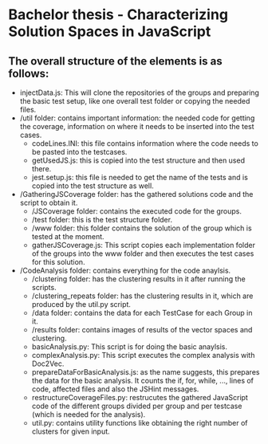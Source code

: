 # Bachelor thesis - Characterizing Solution Spaces in JavaScript

## The overall structure of the elements is as follows:
- injectData.js: This will clone the repositories of the groups and preparing the basic test setup, like one overall test folder or copying the needed files.
- /util folder: contains important information: the needed code for getting the coverage, information on where it needs to be inserted into the test cases.
  - codeLines.INI: this file contains information where the code needs to be pasted into the testcases.
  - getUsedJS.js: this is copied into the test structure and then used there.
  - jest.setup.js: this file is needed to get the name of the tests and is copied into the test structure as well.
- /GatheringJSCoverage folder: has the gathered solutions code and the script to obtain it.
  - /JSCoverage folder: contains the executed code for the groups.
  - /test folder: this is the test structure folder.
  - /www folder: this folder contains the solution of the group which is tested at the moment.
  - gatherJSCoverage.js: This script copies each implementation folder of the groups into the www folder and then executes the test cases for this solution.
- /CodeAnalysis folder: contains everything for the code anaylsis.
  - /clustering folder: has the clustering results in it after running the scripts.
  - /clustering_repeats folder: has the clustering results in it, which are produced by the util.py script.
  - /data folder: contains the data for each TestCase for each Group in it.
  - /results folder: contains images of results of the vector spaces and clustering.
  - basicAnalysis.py: This script is for doing the basic anaylsis.
  - complexAnalysis.py: This script executes the complex analysis with Doc2Vec.
  - prepareDataForBasicAnalysis.js: as the name suggests, this prepares the data for the basic analysis. It counts the if, for, while, ..., lines of code, affected files and also the JSHint messages.
  - restructureCoverageFiles.py: restrucutes the gathered JavaScript code of the different groups divided per group and per testcase (which is needed for the analysis).
  - util.py: contains utility functions like obtaining the right number of clusters for given input.
